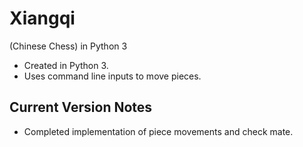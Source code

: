 # Xiangqi 
(Chinese Chess) in Python 3
- Created in Python 3.
- Uses command line inputs to move pieces.

## Current Version Notes 
- Completed implementation of piece movements and check mate.